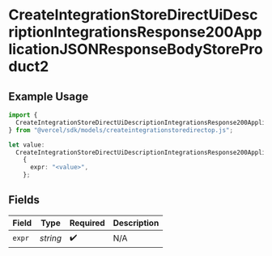 # CreateIntegrationStoreDirectUiDescriptionIntegrationsResponse200ApplicationJSONResponseBodyStoreProduct2

## Example Usage

```typescript
import {
  CreateIntegrationStoreDirectUiDescriptionIntegrationsResponse200ApplicationJSONResponseBodyStoreProduct2,
} from "@vercel/sdk/models/createintegrationstoredirectop.js";

let value:
  CreateIntegrationStoreDirectUiDescriptionIntegrationsResponse200ApplicationJSONResponseBodyStoreProduct2 =
    {
      expr: "<value>",
    };
```

## Fields

| Field              | Type               | Required           | Description        |
| ------------------ | ------------------ | ------------------ | ------------------ |
| `expr`             | *string*           | :heavy_check_mark: | N/A                |